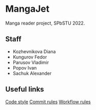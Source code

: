 # MangaJet
Manga reader project, SPbSTU 2022.

## Staff
+ Kozhevnikova Diana
+ Kungurov Fedor
+ Parusov Vladimir
+ Popov Ivan
+ Sachuk Alexander

## Useful links
[Code style](docs/code-rules.md)
[Commit rules](docs/commit-rules.md)
[Workflow rules](docs/workflow-rules.md)
